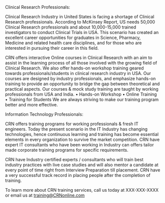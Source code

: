 Clinical Research Professionals:

Clinical Research Industry in United States is facing a shortage of Clinical Research professionals. According to McKinsey Report, US needs 50,000 Clinical Research professionals and about 10,000-15,000 trained investigators to conduct Clinical Trials in USA. This scenario has created an excellent career opportunities for graduates in Science, Pharmacy, Medicine and related health care disciplines, and for those who are interested in pursuing their career in this field.

CRN offers interactive Online courses in Clinical Research with an aim to assist in the learning process of all those involved with the growing field of Clinical Research. We also offer hands-on workshop training geared towards professionals/students in clinical research industry in USA. Our courses are designed by industry professionals, and emphasize hands-on training to provide an opportunity to bridge the gap between theoretical and practical aspects. Our courses & mock study training are taught by working professionals from USA and India.
•	Hands-on Workshop
•	Online Training
•	Training for Students
We are always striving to make our training program better and more effective.

Information Technology Professionals:

CRN offers training programs for working professionals & fresh IT engineers. Today the present scenario in the IT Industry has changing technologies, hence continuous learning and training has become essential elements in every organization to survive the market competition. CRN have expert IT consultants who have been working in Industry can offers tailor made corporate training programs for specific requirements.

CRN have Industry certified experts / consultants who will train best industry practices with live case studies and will also mentor a candidate at every point of time right from Interview Preparation till placement. CRN have a very successful track record in placing people after the completion of training.

To learn more about CRN training services, call us today at XXX-XXX-XXXX or email us at training@CRNonline.com